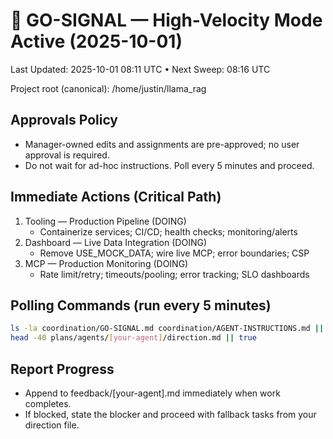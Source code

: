 # 🚀 GO-SIGNAL — High-Velocity Mode Active (2025-10-01)

Last Updated: 2025-10-01 08:11 UTC • Next Sweep: 08:16 UTC

Project root (canonical): /home/justin/llama_rag

## Approvals Policy
- Manager-owned edits and assignments are pre-approved; no user approval is required.
- Do not wait for ad-hoc instructions. Poll every 5 minutes and proceed.

## Immediate Actions (Critical Path)
1) Tooling — Production Pipeline (DOING)
   - Containerize services; CI/CD; health checks; monitoring/alerts
2) Dashboard — Live Data Integration (DOING)
   - Remove USE_MOCK_DATA; wire live MCP; error boundaries; CSP
3) MCP — Production Monitoring (DOING)
   - Rate limit/retry; timeouts/pooling; error tracking; SLO dashboards

## Polling Commands (run every 5 minutes)
```bash
ls -la coordination/GO-SIGNAL.md coordination/AGENT-INSTRUCTIONS.md || true
head -40 plans/agents/[your-agent]/direction.md || true
```

## Report Progress
- Append to feedback/[your-agent].md immediately when work completes.
- If blocked, state the blocker and proceed with fallback tasks from your direction file.
